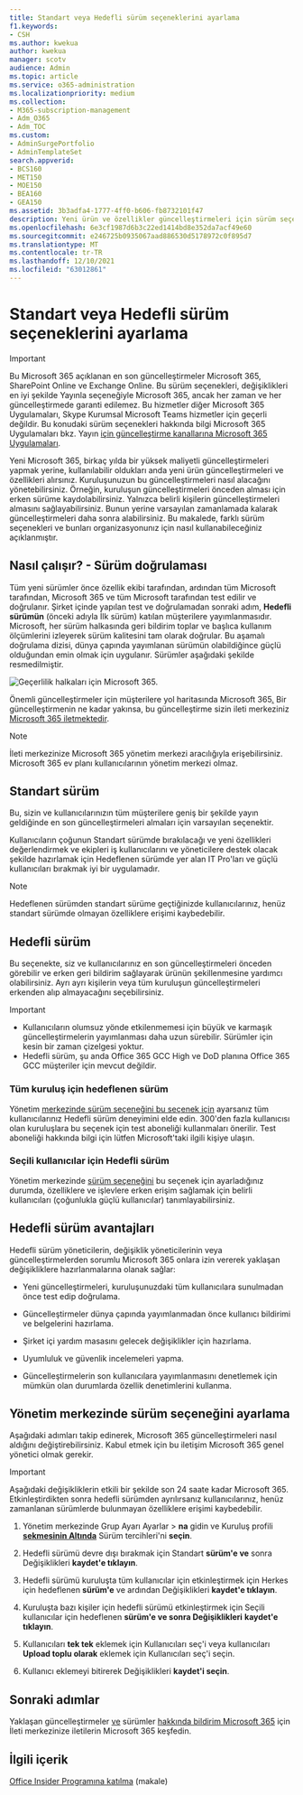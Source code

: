 ```yaml
---
title: Standart veya Hedefli sürüm seçeneklerini ayarlama
f1.keywords:
- CSH
ms.author: kwekua
author: kwekua
manager: scotv
audience: Admin
ms.topic: article
ms.service: o365-administration
ms.localizationpriority: medium
ms.collection:
- M365-subscription-management
- Adm_O365
- Adm_TOC
ms.custom:
- AdminSurgePortfolio
- AdminTemplateSet
search.appverid:
- BCS160
- MET150
- MOE150
- BEA160
- GEA150
ms.assetid: 3b3adfa4-1777-4ff0-b606-fb8732101f47
description: Yeni ürün ve özellikler güncelleştirmeleri için sürüm seçeneğini ayarlama hakkında bilgi Microsoft 365 yönetim merkezi.
ms.openlocfilehash: 6e3cf1987d6b3c22ed1414bd8e352da7acf49e60
ms.sourcegitcommit: e246725b0935067aad886530d5178972c0f895d7
ms.translationtype: MT
ms.contentlocale: tr-TR
ms.lasthandoff: 12/10/2021
ms.locfileid: "63012861"
---
```

# <a name="set-up-the-standard-or-targeted-release-options"></a>Standart veya Hedefli sürüm seçeneklerini ayarlama

> [!IMPORTANT]
> Bu Microsoft 365 açıklanan en son güncelleştirmeler Microsoft 365, SharePoint Online ve Exchange Online. Bu sürüm seçenekleri, değişiklikleri en iyi şekilde Yayınla seçeneğiyle Microsoft 365, ancak her zaman ve her güncelleştirmede garanti edilemez. Bu hizmetler diğer Microsoft 365 Uygulamaları, Skype Kurumsal Microsoft Teams hizmetler için geçerli değildir. Bu konudaki sürüm seçenekleri hakkında bilgi Microsoft 365 Uygulamaları bkz. Yayın [için güncelleştirme kanallarına Microsoft 365 Uygulamaları](/deployoffice/overview-update-channels).

Yeni Microsoft 365, birkaç yılda bir yüksek maliyetli güncelleştirmeleri yapmak yerine, kullanılabilir oldukları anda yeni ürün güncelleştirmeleri ve özellikleri alırsınız. Kuruluşunuzun bu güncelleştirmeleri nasıl alacağını yönetebilirsiniz. Örneğin, kuruluşun güncelleştirmeleri önceden alması için erken sürüme kaydolabilirsiniz. Yalnızca belirli kişilerin güncelleştirmeleri almasını sağlayabilirsiniz. Bunun yerine varsayılan zamanlamada kalarak güncelleştirmeleri daha sonra alabilirsiniz. Bu makalede, farklı sürüm seçenekleri ve bunları organizasyonunız için nasıl kullanabileceğiniz açıklanmıştır.

## <a name="how-it-works---release-validation"></a>Nasıl çalışır? - Sürüm doğrulaması

Tüm yeni sürümler önce özellik ekibi tarafından, ardından tüm Microsoft tarafından, Microsoft 365 ve tüm Microsoft tarafından test edilir ve doğrulanır. Şirket içinde yapılan test ve doğrulamadan sonraki adım, **Hedefli sürümün** (önceki adıyla İlk sürüm) katılan müşterilere yayımlanmasıdır. Microsoft, her sürüm halkasında geri bildirim toplar ve başlıca kullanım ölçümlerini izleyerek sürüm kalitesini tam olarak doğrular. Bu aşamalı doğrulama dizisi, dünya çapında yayımlanan sürümün olabildiğince güçlü olduğundan emin olmak için uygulanır. Sürümler aşağıdaki şekilde resmedilmiştir. 
  
![Geçerlilik halkaları için Microsoft 365.](../../media/73611ed3-2d8c-4e7b-8074-9f03b239f9ed.png)
  
Önemli güncelleştirmeler için müşterilere yol haritasında Microsoft 365[.](https://products.office.com/business/office-365-roadmap) Bir güncelleştirmenin ne kadar yakınsa, bu güncelleştirme sizin ileti merkeziniz [Microsoft 365 iletmektedir](https://admin.microsoft.com/Adminportal/Home?source=applauncher#/MessageCenter).

> [!NOTE]
> İleti merkezinize Microsoft 365 yönetim merkezi aracılığıyla erişebilirsiniz.[](/office365/admin/admin-overview/about-the-admin-center) Microsoft 365 ev planı kullanıcılarının yönetim merkezi olmaz.


## <a name="standard-release"></a>Standart sürüm

Bu, sizin ve kullanıcılarınızın tüm müşterilere geniş bir şekilde yayın geldiğinde en son güncelleştirmeleri almaları için varsayılan seçenektir.
  
Kullanıcıların çoğunun Standart sürümde bırakılacağı ve yeni özellikleri  değerlendirmek ve ekipleri iş kullanıcılarını ve yöneticilere destek  olacak şekilde hazırlamak için Hedeflenen sürümde yer alan IT Pro'ları ve güçlü kullanıcıları bırakmak iyi bir uygulamadır. 
  
> [!NOTE]
> Hedeflenen sürümden standart sürüme geçtiğinizde kullanıcılarınız, henüz standart sürümde olmayan özelliklere erişimi kaybedebilir. 
  
## <a name="targeted-release"></a>Hedefli sürüm

Bu seçenekte, siz ve kullanıcılarınız en son güncelleştirmeleri önceden görebilir ve erken geri bildirim sağlayarak ürünün şekillenmesine yardımcı olabilirsiniz. Ayrı ayrı kişilerin veya tüm kuruluşun güncelleştirmeleri erkenden alıp almayacağını seçebilirsiniz.
  
> [!IMPORTANT]
> - Kullanıcıların olumsuz yönde etkilenmemesi için büyük ve karmaşık güncelleştirmelerin yayımlanması daha uzun sürebilir. Sürümler için kesin bir zaman çizelgesi yoktur.
> - Hedefli sürüm, şu anda Office 365 GCC High ve DoD planına Office 365 GCC müşteriler için mevcut değildir.
  
### <a name="targeted-release-for-entire-organization"></a>Tüm kuruluş için hedeflenen sürüm

Yönetim [merkezinde sürüm seçeneğini bu seçenek için](#set-up-the-release-option-in-the-admin-center) ayarsanız tüm kullanıcılarınız Hedefli sürüm deneyimini elde edin. 300'den fazla kullanıcısı olan kuruluşlara bu seçenek için test aboneliği kullanmaları önerilir. Test aboneliği hakkında bilgi için lütfen Microsoft'taki ilgili kişiye ulaşın. 
  
### <a name="targeted-release-for-selected-users"></a>Seçili kullanıcılar için Hedefli sürüm

Yönetim merkezinde [sürüm seçeneğini](#set-up-the-release-option-in-the-admin-center) bu seçenek için ayarladığınız durumda, özelliklere ve işlevlere erken erişim sağlamak için belirli kullanıcıları (çoğunlukla güçlü kullanıcılar) tanımlayabilirsiniz. 
  
## <a name="benefits-of-targeted-release"></a>Hedefli sürüm avantajları

Hedefli sürüm yöneticilerin, değişiklik yöneticilerinin veya güncelleştirmelerden sorumlu Microsoft 365 onlara izin vererek yaklaşan değişikliklere hazırlanmalarına olanak sağlar:
  
- Yeni güncelleştirmeleri, kuruluşunuzdaki tüm kullanıcılara sunulmadan önce test edip doğrulama.
    
- Güncelleştirmeler dünya çapında yayımlanmadan önce kullanıcı bildirimi ve belgelerini hazırlama.
    
- Şirket içi yardım masasını gelecek değişiklikler için hazırlama.
    
- Uyumluluk ve güvenlik incelemeleri yapma.
    
- Güncelleştirmelerin son kullanıcılara yayımlanmasını denetlemek için mümkün olan durumlarda özellik denetimlerini kullanma.
    
## <a name="set-up-the-release-option-in-the-admin-center"></a>Yönetim merkezinde sürüm seçeneğini ayarlama

Aşağıdaki adımları takip edinerek, Microsoft 365 güncelleştirmeleri nasıl aldığını değiştirebilirsiniz. Kabul etmek için bu iletişim Microsoft 365 genel yönetici olmak gerekir.
  
> [!IMPORTANT]
> Aşağıdaki değişikliklerin etkili bir şekilde son 24 saate kadar Microsoft 365. Etkinleştirdikten sonra hedefli sürümden ayrılırsanız kullanıcılarınız, henüz zamanlanan sürümlerde bulunmayan özelliklere erişimi kaybedebilir. 
  
1. Yönetim merkezinde Grup Ayarı Ayarlar  > **na** gidin ve Kuruluş profili <a href="https://go.microsoft.com/fwlink/p/?linkid=2067339" target="_blank">**sekmesinin Altında**</a> Sürüm tercihleri'ni **seçin**.

5. Hedefli sürümü devre dışı bırakmak için Standart **sürüm'e ve** sonra Değişiklikleri **kaydet'e tıklayın**. 
    
6. Hedefli sürümü kuruluşta tüm kullanıcılar için etkinleştirmek için Herkes için hedeflenen **sürüm'e** ve ardından Değişiklikleri **kaydet'e tıklayın**. 
    
7. Kuruluşta bazı kişiler için hedefli sürümü etkinleştirmek için Seçili kullanıcılar için hedeflenen **sürüm'e ve sonra Değişiklikleri** **kaydet'e tıklayın**. 
    
8. Kullanıcıları **tek tek** eklemek için Kullanıcıları seç'i veya kullanıcıları **Upload toplu olarak** eklemek için Kullanıcıları seç'i seçin.
    
9. Kullanıcı eklemeyi bitirerek Değişiklikleri **kaydet'i seçin**.
  
## <a name="next-steps"></a>Sonraki adımlar

Yaklaşan güncelleştirmeler [ve](/office365/admin/manage/message-center) sürümler [hakkında bildirim Microsoft 365](https://admin.microsoft.com/Adminportal/Home?source=applauncher#/MessageCenter) için İleti merkezinize iletilerin Microsoft 365 keşfedin.

## <a name="related-content"></a>İlgili içerik

[Office Insider Programına katılma](https://insider.office.com/join/windows) (makale)
